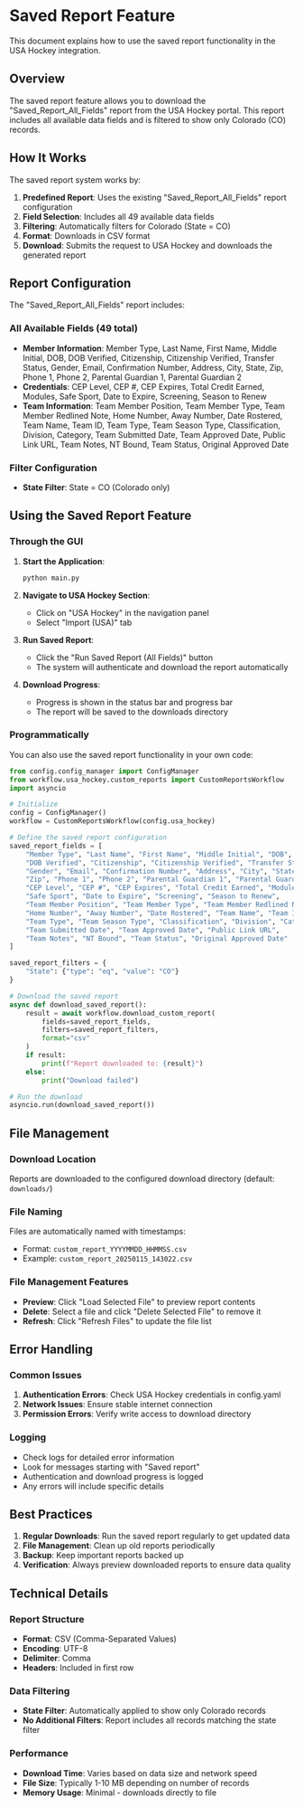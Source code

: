 # Saved Report Feature

This document explains how to use the saved report functionality in the USA Hockey integration.

## Overview

The saved report feature allows you to download the "Saved_Report_All_Fields" report from the USA Hockey portal. This report includes all available data fields and is filtered to show only Colorado (CO) records.

## How It Works

The saved report system works by:

1. **Predefined Report**: Uses the existing "Saved_Report_All_Fields" report configuration
2. **Field Selection**: Includes all 49 available data fields
3. **Filtering**: Automatically filters for Colorado (State = CO)
4. **Format**: Downloads in CSV format
5. **Download**: Submits the request to USA Hockey and downloads the generated report

## Report Configuration

The "Saved_Report_All_Fields" report includes:

### All Available Fields (49 total)
- **Member Information**: Member Type, Last Name, First Name, Middle Initial, DOB, DOB Verified, Citizenship, Citizenship Verified, Transfer Status, Gender, Email, Confirmation Number, Address, City, State, Zip, Phone 1, Phone 2, Parental Guardian 1, Parental Guardian 2
- **Credentials**: CEP Level, CEP #, CEP Expires, Total Credit Earned, Modules, Safe Sport, Date to Expire, Screening, Season to Renew
- **Team Information**: Team Member Position, Team Member Type, Team Member Redlined Note, Home Number, Away Number, Date Rostered, Team Name, Team ID, Team Type, Team Season Type, Classification, Division, Category, Team Submitted Date, Team Approved Date, Public Link URL, Team Notes, NT Bound, Team Status, Original Approved Date

### Filter Configuration
- **State Filter**: State = CO (Colorado only)

## Using the Saved Report Feature

### Through the GUI

1. **Start the Application**:
   ```bash
   python main.py
   ```

2. **Navigate to USA Hockey Section**:
   - Click on "USA Hockey" in the navigation panel
   - Select "Import (USA)" tab

3. **Run Saved Report**:
   - Click the "Run Saved Report (All Fields)" button
   - The system will authenticate and download the report automatically

4. **Download Progress**:
   - Progress is shown in the status bar and progress bar
   - The report will be saved to the downloads directory

### Programmatically

You can also use the saved report functionality in your own code:

```python
from config.config_manager import ConfigManager
from workflow.usa_hockey.custom_reports import CustomReportsWorkflow
import asyncio

# Initialize
config = ConfigManager()
workflow = CustomReportsWorkflow(config.usa_hockey)

# Define the saved report configuration
saved_report_fields = [
    "Member Type", "Last Name", "First Name", "Middle Initial", "DOB", 
    "DOB Verified", "Citizenship", "Citizenship Verified", "Transfer Status", 
    "Gender", "Email", "Confirmation Number", "Address", "City", "State", 
    "Zip", "Phone 1", "Phone 2", "Parental Guardian 1", "Parental Guardian 2", 
    "CEP Level", "CEP #", "CEP Expires", "Total Credit Earned", "Modules", 
    "Safe Sport", "Date to Expire", "Screening", "Season to Renew", 
    "Team Member Position", "Team Member Type", "Team Member Redlined Note", 
    "Home Number", "Away Number", "Date Rostered", "Team Name", "Team ID", 
    "Team Type", "Team Season Type", "Classification", "Division", "Category", 
    "Team Submitted Date", "Team Approved Date", "Public Link URL", 
    "Team Notes", "NT Bound", "Team Status", "Original Approved Date"
]

saved_report_filters = {
    "State": {"type": "eq", "value": "CO"}
}

# Download the saved report
async def download_saved_report():
    result = await workflow.download_custom_report(
        fields=saved_report_fields,
        filters=saved_report_filters,
        format="csv"
    )
    if result:
        print(f"Report downloaded to: {result}")
    else:
        print("Download failed")

# Run the download
asyncio.run(download_saved_report())
```

## File Management

### Download Location
Reports are downloaded to the configured download directory (default: `downloads/`)

### File Naming
Files are automatically named with timestamps:
- Format: `custom_report_YYYYMMDD_HHMMSS.csv`
- Example: `custom_report_20250115_143022.csv`

### File Management Features
- **Preview**: Click "Load Selected File" to preview report contents
- **Delete**: Select a file and click "Delete Selected File" to remove it
- **Refresh**: Click "Refresh Files" to update the file list

## Error Handling

### Common Issues
1. **Authentication Errors**: Check USA Hockey credentials in config.yaml
2. **Network Issues**: Ensure stable internet connection
3. **Permission Errors**: Verify write access to download directory

### Logging
- Check logs for detailed error information
- Look for messages starting with "Saved report"
- Authentication and download progress is logged
- Any errors will include specific details

## Best Practices

1. **Regular Downloads**: Run the saved report regularly to get updated data
2. **File Management**: Clean up old reports periodically
3. **Backup**: Keep important reports backed up
4. **Verification**: Always preview downloaded reports to ensure data quality

## Technical Details

### Report Structure
- **Format**: CSV (Comma-Separated Values)
- **Encoding**: UTF-8
- **Delimiter**: Comma
- **Headers**: Included in first row

### Data Filtering
- **State Filter**: Automatically applied to show only Colorado records
- **No Additional Filters**: Report includes all records matching the state filter

### Performance
- **Download Time**: Varies based on data size and network speed
- **File Size**: Typically 1-10 MB depending on number of records
- **Memory Usage**: Minimal - downloads directly to file 